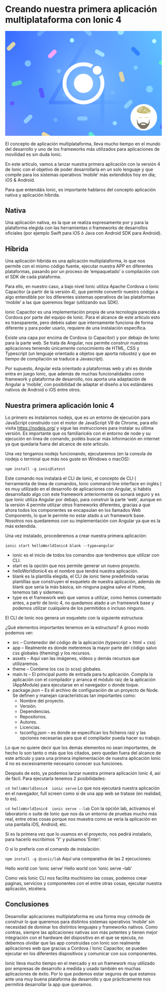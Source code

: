 # Creando nuestra primera aplicación multiplataforma con Ionic 4 #

![Creando nuestra primera aplicación multiplataforma con Ionic 4](https://github.com/dcarvajal7/examples/blob/master/ionic4/helloWorldIonic4/unnamed.png?raw=true)

El concepto de aplicación multiplataforma, lleva mucho tiempo en el mundo del desarrollo y uno de los frameworks más utilizados para aplicaciones de movilidad es sin duda Ionic.

En este artículo, vamos a lanzar nuestra primera aplicación con la versión 4 de Ionic con el objetivo de poder desarrollarla en un solo lenguaje y que compile para los sistemas operativos ‘mobile’ más extendidos hoy en día; iOS & Android.
 
Para que entendáis Ionic, es importante hablaros del concepto aplicación nativa y aplicación híbrida.

## Nativa ##
Una aplicación nativa, es la que se realiza expresamente por y para la plataforma elegida con las herramientas o frameworks de desarrollos oficiales (por ejemplo Swift para iOS ó Java con Android SDK para Android).

## Híbrida ##
Una aplicación híbrida es una aplicación multiplataforma, lo que nos permite con el mismo código fuente, ejecutar nuestra APP en diferentes plataformas, pasando por un proceso de ‘empaquetado’ o compilación con el SDK de cada plataforma.

Para ello, en nuestro caso, a bajo nivel Ionic utiliza Apache Cordova o Ionic Capacitor (a partir de la versión 4), que permite convertir nuestro código a algo entendible por los diferentes sistemas operativos de las plataformas ‘mobile’ a las que queremos llegar (utilizando sus SDK).
 
Ionic Capacitor es una implementación propia de una tecnología parecida a Cordova por parte del equipo de Ionic. Para el alcance de este artículo esto es transparente, pero debéis saber que internamente funciona de forma diferente y para poder usarlo, requiere de una instalación específica.

Existe una capa por encima de Cordova (o Capacitor) y por debajo de Ionic para la parte web. Se trata de Angular, nos permite construir nuestras aplicaciones teniendo únicamente conocimiento de HTML, CSS y Typescript (un lenguaje orientado a objetos que aporta robustez y que en tiempo de compilación se traduce a Javascript).

Por supuesto, Angular esta orientado a plataformas web y ahí es donde entra en juego Ionic, que además de muchas funcionalidades como framework y plataforma de desarrollo, nos aporta una adaptación de Angular a ‘mobile’, con posibilidad de adaptar el diseño a los estándares nativos de Android o iOS entre otros.

## Nuestra primera aplicación Ionic 4 ##
Lo primero es instalarnos nodejs, que es un entorno de ejecución para JavaScript construido con el motor de JavaScript V8 de Chrome, para ello visita https://nodejs.org/ y sigue las instrucciones para instalar su última versión. Es importante que os familiaricéis con el entorno de node y su ejecución en linea de comando, podéis buscar más información en internet ya que quedaría fuera del alcance de este artículo.

Una vez tengamos nodejs funcionando, ejecutaremos (en la consola de nodejs o terminal que más nos guste en Windows o macOS):

`npm install -g ionic@latest`

Este comando nos instalará el CLI de Ionic, el concepto de CLI ( herramienta de linea de comandos, Ionic command-line interface en inglés ) es muy utilizado en el desarrollo de aplicaciones con Angular, si habéis desarrollado algo con este framework anteriormente os sonará seguro y es que Ionic utiliza Angular por debajo, para construir la parte ‘web’, aunque en la versión 4 permite utilizar otros frameworks diferentes, gracias a que ahora todos los componentes se encapsulan en los llamados Web Components, lo que le permite no estar atado a un framework base. Nosotros nos quedaremos con su implementación con Angular ya que es la más extendida.

Una vez instalado, procederemos a crear nuestra primera aplicación:

`ionic start helloWorldIonic4 blank --type=angular`

* ionic es el inicio de todos los comandos que tendremos que utilizar con CLI.
* start es la opción que nos permite generar un nuevo proyecto.
* helloWorldIonic4 es el nombre que tendrá nuestra aplicación.
* blank es la plantilla elegida, el CLI de ionic tiene predefinida varias plantillas que construyen el esqueleto de nuestra aplicación, además de blank que seria la más básica, sin ninguna pagina salvo el Home, tenemos tab y sidemenu.
* type es el framework web que vamos a utilizar, como hemos comentado antes, a partir de Ionic 4, no quedamos atado a un framework base y podemos utilizar cualquiera de los permitidos o incluso ninguno.

El CLI de Ionic nos genera un esqueleto con la siguiente estructura:

¿Qué elementos importantes tenemos en la estructura? A groso modo podemos ver:

* src – Contenedor del código de la aplicación (typescript + html + css)
* app – Realmente es donde meteremos la mayor parte del código salvo css globales (theming) y los recursos.
* assets – Aquí van las imágenes, vídeos y demás recursos que utilizaremos.
* theme – Contiene los css (o scss) globales.
* main.ts – El principal punto de entrada para tu aplicación. Compila la aplicación con el compilador y arranca el módulo raíz de la aplicación (AppModule) para ejecutarse en el navegador o donde toque.
* package.json –  Es él archivo de configuración de un proyecto de Node. Se definen y manejan características tan importantes como:
  * Nombre del proyecto.
  * Versión.
  * Dependencias.
  * Repositorios.
  * Autores.
  * Licencias.
  * tsconfig.json – es donde se especifican los ficheros raíz y las opciones necesarias para que el compilador pueda hacer su trabajo.

Lo que no quiere decir que los demás elementos no sean importantes, de hecho lo son tanto o más que los citados, pero quedan fuera del alcance de este artículo y para una primera implementación de nuestra aplicación Ionic 4 no es excesivamente necesario conocer sus funciones.

Después de esto, ya podemos lanzar nuestra primera aplicación Ionic 4, así de fácil. Para ejecutarla tenemos 2 posibilidades:

`cd helloWorldIonic4 
ionic serve`
Lo que nos ejecutará nuestra aplicación en el navegador, full screen como si de una app web se tratase (en realidad, lo es).

`cd helloWorldIonic4 
ionic serve --lab`
Con la opción lab, activamos el laboratorio o suite de Ionic que nos da un entorno de pruebas mucho más real, entre otras cosas porque nos muestra como se vería la aplicación en una pantalla iOS, Android, etc.

Sí es la primera vez que lo usamos en el proyecto, nos pedirá instalarlo, para hacerlo escribimos ‘Y’ y pulsamos ‘Enter’:

O si lo preferís con el comando de instalación:

`npm install -g @ionic/lab`
Aquí una comparativa de las 2 ejecuciones:

Hello world con ‘ionic serve’
Hello world con ‘ionic serve –lab’

Como veis Ionic CLI nos facilita muchísimo las cosas, podemos crear paginas, servicios y componentes con el entre otras cosas, ejecutar nuestra aplicación, etcétera.

## Conclusiones ##
Desarrollar aplicaciones multiplataforma es una forma muy cómoda de construir lo que queremos para distintos sistemas operativos ‘mobile‘ sin necesidad de dominar los distintos lenguajes y frameworks nativos. Como contras, siempre las aplicaciones nativas son más potentes y tienen mejor integración con el hardware del dispositivo en el que se ejecuta, no debemos olvidar que las app construidas con Ionic son realmente aplicaciones web que gracias a Cordova / Ionic Capacitor, se pueden ejecutar en los diferentes dispositivos y comunicar con sus componentes.

Ionic lleva mucho tiempo en el mercado y es un framework muy utilizado por empresas de desarrollo a medida y usado también en muchas aplicaciones de éxito. Por lo que podemos estar seguros de que estamos ante una muy buena plataforma de desarrollo y que prácticamente nos permitirá desarrollar la app que queramos.
